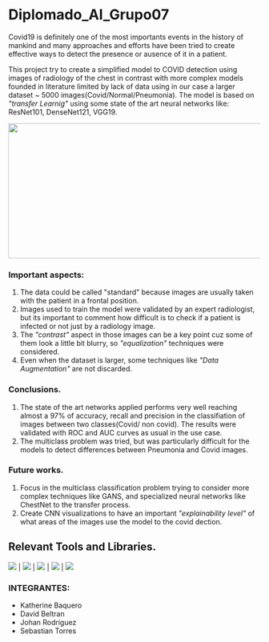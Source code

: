 # Diplomado_AI_Grupo07

Covid19 is definitely one of the most importants events in the history of mankind and  many approaches and efforts have been tried to create effective ways to detect the presence or ausence of it in a patient.

This project try to create a simplified model  to  COVID detection using images of radiology of the chest in contrast with more complex models founded in literature limited by lack of data using in our case a larger dataset ~ 5000 images(Covid/Normal/Pneumonia). The model is based on *"transfer Learnig"* using some state of the art neural networks like: ResNet101, DenseNet121, VGG19. 

<img src="https://www.researchgate.net/profile/Tawsifur-Rahman/publication/343094700/figure/fig1/AS:915554529460225@1595296618682/Sample-X-ray-image-from-the-dataset-COVID-19-X-ray-image-A-normal-X-ray-image-B.ppm" width="1000" height="270">




### Important aspects:
1. The data could be called "standard" because images are usually taken with the patient in a frontal position. 
2. Images used to train the model were validated by an expert radiologist, but its important to comment how difficult is to check if a patient is infected or not just by  a radiology image. 
3. The *"contrast"* aspect in those images can be a key point cuz some of them look   a little bit blurry, so *"equalization"* techniques were considered.
4. Even when the dataset is larger, some techniques like *"Data Augmentation"* are not discarded. 

### Conclusions.
1.  The state of the art networks applied performs very well reaching almost a 97% of accuracy, recall and precision in the classifiation of images between two classes(Covid/ non covid). The results were validated with ROC and AUC curves as usual in the use case.
2.  The multiclass problem was tried, but was particularly difficult for the models to detect differences between Pneumonia and Covid images.

### Future works.
1. Focus in the multiclass classification problem  trying to consider more complex techniques like GANS, and specialized neural networks like ChestNet to the transfer process.
2. Create CNN visualizations to have an important  *"explainability level"* of what areas of the images use the model to the covid dection.

## Relevant Tools and Libraries.
<img src="https://img.shields.io/badge/-Python-brightgreen"> |  <img src="https://img.shields.io/badge/-OpenCV-brightgreen"> | <img src="https://img.shields.io/badge/-Tensorflow-orange"> |  <img src="https://img.shields.io/badge/-Github-informational"> | <img src="https://img.shields.io/badge/-Sklearn-critical"> 

### INTEGRANTES: 
- Katherine Baquero
- David Beltran
- Johan Rodriguez
- Sebastian Torres

